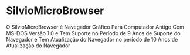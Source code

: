 # SilvioMicroBrowser
O SilvioMicroBrowser é Navegador Gráfico Para Computador Antigo Com MS-DOS Versão 1.0 e Tem Suporte no Período de 9 Anos de Suporte do Navegador e Tem Atualização do Navegador no período de 10 Anos de Atualização do Navegador
